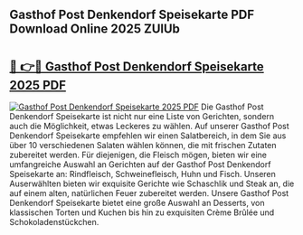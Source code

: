 ## Gasthof Post Denkendorf Speisekarte PDF Download Online 2025 ZUlUb

# <h2><a href="http://gcc2icw.nevu.top/?p=Gasthof+Post+Denkendorf+Speisekarte">🔗 👉🔴 Gasthof Post Denkendorf Speisekarte 2025 PDF</a></h2>

[![Gasthof Post Denkendorf Speisekarte 2025 PDF](https://i.imgur.com/dBaPXMq.png)](http://gcc2icw.nevu.top/?p=Gasthof+Post+Denkendorf+Speisekarte)
Die Gasthof Post Denkendorf Speisekarte ist nicht nur eine Liste von Gerichten, sondern auch die Möglichkeit, etwas Leckeres zu wählen. Auf unserer Gasthof Post Denkendorf Speisekarte empfehlen wir einen Salatbereich, in dem Sie aus über 10 verschiedenen Salaten wählen können, die mit frischen Zutaten zubereitet werden. Für diejenigen, die Fleisch mögen, bieten wir eine umfangreiche Auswahl an Gerichten auf der Gasthof Post Denkendorf Speisekarte an: Rindfleisch, Schweinefleisch, Huhn und Fisch. Unseren Auserwählten bieten wir exquisite Gerichte wie Schaschlik und Steak an, die auf einem alten, natürlichen Feuer zubereitet werden. Unsere Gasthof Post Denkendorf Speisekarte bietet eine große Auswahl an Desserts, von klassischen Torten und Kuchen bis hin zu exquisiten Crème Brûlée und Schokoladenstückchen.
